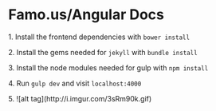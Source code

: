 Famo.us/Angular Docs
=======================

<p>
  1. Install the frontend dependencies with <code>bower install</code>
</p>

<p>
  2. Install the gems needed for <code>jekyll</code> with <code>bundle install</code>
</p>

<p>
  3. Install the node modules needed for gulp with <code>npm install</code>
</p>
<p>
  4. Run <code>gulp dev</code> and visit <code>localhost:4000</code> 
</p>
<p>
  5. ![alt tag](http://i.imgur.com/3sRm90k.gif) 
</p>

